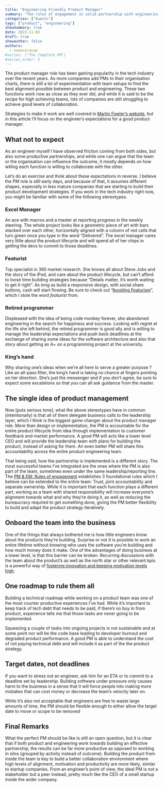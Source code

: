 ```yaml
---
title: "Engineering Friendly Product Manager"
summary: "The rules of engagement in solid partnership with engineering. The do's and don'ts as seen from a software developer's perspective."
categories: ["Guests"]
tags: ["product", "engineering"]
showSummary: true
date: 2022-11-02
draft: true
showauthor: false
authors:
  - nunocoracao
#series: ["The Complete PM"]
#series_order: 5
---
```


The product manager role has been gaining popularity in the tech industry over the recent years. As more companies add PMs to their organisation charts, there is still a lot of experimentation with team setups to find the best alignment possible between product and engineering. These two functions work now as close as they ever did, and while it is said to be the recipe for high achieving teams, lots of companies are still struggling to achieve good levels of collaboration.

Strategies to make it work are well covered in [Martin Fowler’s website](https://martinfowler.com/articles/bottlenecks-of-scaleups/03-product-v-engineering.html), but in this article I’ll focus on the engineer’s expectations for a good product manager.

## What not to expect

As an engineer myself I have observed friction coming from both sides, but also some productive partnerships, and while one can argue that the team or the organisation can influence the outcome, it mostly depends on how willing each function is willing to collaborate with the other.

Let’s do an exercise and think about these expectations in reverse. I believe the PM role is still early days, and because of that, it assumes different shapes, especially in less mature companies that are starting to build their product development strategies. If you work in the tech industry right now, you might be familiar with some of the following stereotypes.

### Excel Manager

An ace with macros and a master at reporting progress in the weekly steering. The whole project looks like a geometric piece of art with bars stacked over each other, horizontally aligned with a column of red cells that turn green once you type in the word “Delivered”. The excel manager cares very little about the product lifecycle and will spend all of her chips in getting the devs to commit to those deadlines.

### Featurist

Top specialist in 360 market research. She knows all about Steve Jobs and the story of the iPod, and care about the product lifecycle, but can’t afford to loose time building strategies because “Details matter, it’s worth waiting to get it right”. As long as build a responsive design, with social share buttons, cash will start flowing. Be sure to check out “[Avoiding Featurism](https://tdarb.org/blog/avoid-featurism.html?utm_source=pocket_mylist)”, which I stole the word _featurist_ from.

### Retired programmer

Displeased with the idea of being code monkey forever, she abandoned engineering in the search for happiness and success. Looking with regret at the life she left behind, the retired programmer is good ally and is willing to manage the leadership expectations and push back deadlines at the exchange of sharing some ideas for the software architecture and also that story about getting an A+ on a programming project at the university.

### King’s hand

Why sharing one’s ideas when we’re all here to serve a greater purpose ? Like an all-pass filter, the king’s hand is taking no chance at fingers pointing on her direction. She’s just the messenger and if you don’t agree, be sure to expect some escalations so that you can all ask guidance from the master.

## The single idea of product management

Now [puts serious tone], what the above stereotypes have in common (intentionally) is that all of them delegate business calls to the leadership layer, which I think is the biggest game changer about the product manager role. More than design or implementation, the PM is accountable for the entire product lifecycle from idea through implementation to customer feedback and market performance. A good PM will acts like a lower level CEO and will provide the leadership team with plans for building the product, instead of asking for them. An even better PM will share this accountability across the entire product engineering team.

That being said, how the partnership is implemented is a different story. The most successful teams I’ve integrated are the ones where the PM is also part of the team, sometimes even under the same leadership/reporting line. The [PM & EM: Rules of engagement](https://segment.com/blog/product-manager-engineering-manager-rules-of-engagement/) establishes 3 foundational rules which I believe can be extended to the entire team: Trust, joint accountability and separate ownership. While it is important that each function plays a different part, working as a team with shared responsibility will increase everyone’s alignment towards what and why they’re doing it, as well as reducing the bureaucracy required to get something done, giving the PM better flexibility to build and adapt the product strategy iteratively.

## Onboard the team into the business

One of the things that always bothered me is how little engineers know about the products they’re building. Surprise or not it is possible to work an entire lifetime without knowing who uses the software you’re building and how much money does it make. One of the advantages of doing business at a lower level, is that this barrier can be broken. Recurring discussions with the team about the product’s as well as the north star or other relevant kpis is a powerful way of [fostering innovation and keeping motivation levels high](https://www.platohq.com/blog/slack-product-engineering-collaboration).

## One roadmap to rule them all

Building a technical roadmap while working on a product team was one of the most counter productive experiences I’ve had. While it’s important to keep track of tech debt that needs to be paid, if there’s no buy in from product, experience tells me that those tasks are never going to be implemented.

Squeezing a couple of tasks into ongoing projects is not sustainable and at some point nor will be the code base leading to developer burnout and degraded product performance. A good PM is able to understand the cost of not paying technical debt and will include it as part of the the product strategy.

## Target dates, not deadlines

If you want to stress out an engineer, ask him for an ETA or to commit to a deadline set by leadership. Building software under pressure only causes harm to the business in a sense that it will force people into making more mistakes that can cost money or decrease the team’s velocity later on.

While it’s also not acceptable that engineers are free to waste large amounts of time, the PM should be flexible enough to either allow the target date to move or scope to be removed

## Final Remarks

What the perfect PM should be like is still an open question, but it is clear that if both product and engineering work towards building an effective partnership, the results can be far more productive as opposed to working in silos (grouped by activity instead of outcome). Building the product from inside the team is key to build a better collaboration environment where high levels of alignment, motivation and productivity are more likely, similar to startup companies. From an engineer’s point of view, the ideal PM is not a stakeholder but a peer instead, pretty much like the CEO of a small startup inside the wider company.
